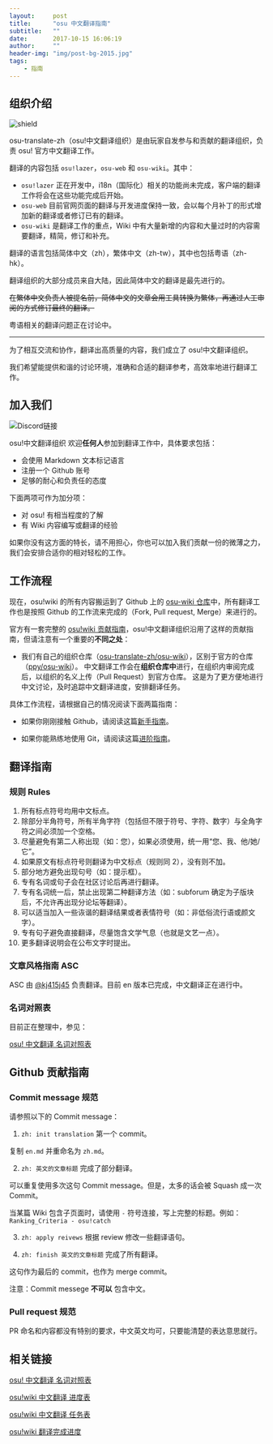 ```yaml
---
layout:     post
title:      "osu 中文翻译指南"
subtitle:   ""
date:       2017-10-15 16:06:19
author:     ""
header-img: "img/post-bg-2015.jpg"
tags:
    - 指南
---
```


## 组织介绍

![shield](https://img.shields.io/badge/organization-osu!translate%20zh-blue.svg?style=flat-square)

osu-translate-zh（osu!中文翻译组织）是由玩家自发参与和贡献的翻译组织，负责 osu! 官方中文翻译工作。

翻译的内容包括 `osu!lazer`，`osu-web` 和 `osu-wiki`。其中：

- `osu!lazer` 正在开发中，i18n（国际化）相关的功能尚未完成，客户端的翻译工作将会在这些功能完成后开始。
- `osu-web` 目前官网页面的翻译与开发进度保持一致，会以每个月补丁的形式增加新的翻译或者修订已有的翻译。
- `osu-wiki` 是翻译工作的重点，Wiki 中有大量新增的内容和大量过时的内容需要翻译，精简，修订和补充。

翻译的语言包括简体中文（zh），繁体中文（zh-tw），其中也包括粤语（zh-hk）。

翻译组织的大部分成员来自大陆，因此简体中文的翻译是最先进行的。

~~在繁体中文负责人被提名前，简体中文的文章会用工具转换为繁体，再通过人工审阅的方式修订最终的翻译。~~

粤语相关的翻译问题正在讨论中。

*****

为了相互交流和协作，翻译出高质量的内容，我们成立了 osu!中文翻译组织。

我们希望能提供和谐的讨论环境，准确和合适的翻译参考，高效率地进行翻译工作。

## 加入我们

![[Discord链接](https://discord.gg/Gud9s9z)](https://discordapp.com/api/guilds/281826842657161216/widget.png?style=banner2)

osu!中文翻译组织 欢迎**任何人**参加到翻译工作中，具体要求包括：

- 会使用 Markdown 文本标记语言
- 注册一个 Github 账号
- 足够的耐心和负责任的态度

下面两项可作为加分项：

- 对 osu! 有相当程度的了解
- 有 Wiki 内容编写或翻译的经验

如果你没有这方面的特长，请不用担心，你也可以加入我们贡献一份的微薄之力，我们会安排合适你的相对轻松的工作。

## 工作流程

现在，osu!wiki 的所有内容搬运到了 Github 上的 [osu-wiki 仓库](https://github.com/ppy/osu-wiki)中，所有翻译工作也是按照 Github 的工作流来完成的（Fork, Pull request, Merge）来进行的。

官方有一套完整的 [osu!wiki 贡献指南](https://osu.ppy.sh/help/wiki/osu!wiki_contribution_guide)，osu!中文翻译组织沿用了这样的贡献指南，但请注意有一个重要的**不同之处**：

- 我们有自己的组织仓库（[osu-translate-zh/osu-wiki](https://github.com/osu-translate-zh/osu-wiki)），区别于官方的仓库（[ppy/osu-wiki](https://github.com/ppy/osu-wiki)）。
中文翻译工作会在**组织仓库中**进行，在组织内审阅完成后，以组织的名义上传（Pull Request）到官方仓库。
这是为了更方便地进行中文讨论，及时追踪中文翻译进度，安排翻译任务。

具体工作流程，请根据自己的情况阅读下面两篇指南：

- 如果你刚刚接触 Github，请阅读这篇[新手指南](https://osu-translate-zh.github.io/2017/10/15/beginner-guide)。

- 如果你能熟练地使用 Git，请阅读这篇[进阶指南](https://osu-translate-zh.github.io/2017/10/15/advance-guide)。

## 翻译指南

### 规则 Rules

1. 所有标点符号均用中文标点。
2. 除部分半角符号，所有半角字符（包括但不限于符号、字符、数字）与全角字符之间必须加一个空格。
3. 尽量避免有第二人称出现（如：您），如果必须使用，统一用“您、我、他/她/它”。
4. 如果原文有标点符号则翻译为中文标点（规则同 2），没有则不加。
5. 部分地方避免出现句号（如：提示框）。
6. 专有名词或句子会在社区讨论后再进行翻译。
7. 专有名词统一后，禁止出现第二种翻译方法（如：subforum 确定为子版块后，不允许再出现分论坛等翻译）。
8. 可以适当加入一些诙谐的翻译结果或者表情符号（如：非低俗流行语或颜文字）。
9. 专有句子避免直接翻译，尽量饱含文学气息（也就是文艺一点）。
10. 更多翻译说明会在公布文字时提出。

### 文章风格指南 ASC

ASC 由 [@kj415j45](https://github.com/kj415j45) 负责翻译。目前 en 版本已完成，中文翻译正在进行中。

### 名词对照表

目前正在整理中，参见：

[osu! 中文翻译 名词对照表](https://docs.google.com/spreadsheets/d/1zhUP0qekKRUWb1Mu-P89mwu_HcPBen5FoGPqD2MkI7k)

## Github 贡献指南

### Commit message 规范

请参照以下的 Commit message：

1. `zh: init translation` 第一个 commit。

复制 `en.md` 并重命名为 `zh.md`。

2. `zh: 英文的文章标题` 完成了部分翻译。

可以重复使用多次这句 Commit message。但是，太多的话会被 Squash 成一次 Commit。

当某篇 Wiki 包含子页面时，请使用 `-` 符号连接，写上完整的标题。例如： `Ranking_Criteria - osu!catch`

3. `zh: apply reivews` 根据 review 修改一些翻译语句。

4. `zh: finish 英文的文章标题` 完成了所有翻译。

这句作为最后的 commit，也作为 merge commit。

注意：Commit messege **不可以** 包含中文。

### Pull request 规范

PR 命名和内容都没有特别的要求，中文英文均可，只要能清楚的表达意思就行。

## 相关链接

[osu! 中文翻译 名词对照表](https://docs.google.com/spreadsheets/d/1zhUP0qekKRUWb1Mu-P89mwu_HcPBen5FoGPqD2MkI7k)

[osu!wiki 中文翻译 进度表](https://docs.google.com/spreadsheets/d/1zjXM0BAWA-bYDGcxPUlysO_G3IZcbsQJ9c8fv_7OOeY)

[osu!wiki 中文翻译 任务表](https://github.com/orgs/osu-translate-zh/projects/1)

[osu!wiki 翻译完成进度](https://github.com/osu-translate-zh/osu-wiki/issues/1)

